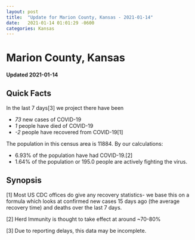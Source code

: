 ```yaml
---
layout: post
title:  "Update for Marion County, Kansas - 2021-01-14"
date:   2021-01-14 01:01:29 -0600
categories: Kansas
---
```


# Marion County, Kansas
#### Updated 2021-01-14

## Quick Facts

In the last 7 days[3] we project there have been
- *73* new cases of COVID-19
- *1* people have died of COVID-19
- *-2* people have recovered from COVID-19[1]

The population in this census area is 11884. By our calculations:
- 6.93% of the population have had COVID-19.[2]
- 1.64% of the population or 195.0 people are actively fighting the virus.

## Synopsis




[1] Most US CDC offices do give any recovery statistics- we base this on a formula which looks at confirmed new cases
15 days ago (the average recovery time) and deaths over the last 7 days.

[2] Herd Immunity is thought to take effect at around ~70-80%

[3] Due to reporting delays, this data may be incomplete.
 
    